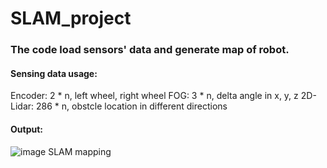 # SLAM_project
### The code load sensors' data and generate map of robot.
#### Sensing data usage:
Encoder: 2 * n, left wheel, right wheel
FOG: 3 * n, delta angle in x, y, z
2D-Lidar: 286 * n, obstcle location in different directions
</br>
#### Output:
![image](https://user-images.githubusercontent.com/42241063/156458967-8ca6c6e6-b230-46c9-a8d1-4074050fef7e.png)
SLAM mapping
